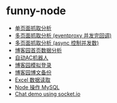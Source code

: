 # funny-node

- [单页面抓取分析][0]
- [多页面抓取分析 (eventproxy 并发完回调)][1]
- [多页面抓取分析 (async 控制并发数)][2]
- [博客园首页数据分析][3]
- [自动AC机器人][4]
- [博客园模拟登录][5]
- [博客园博文备份](https://github.com/hanzichi/funny-node/tree/master/cnblogs-backup)
- [Excel 数据读取](https://github.com/hanzichi/funny-node/tree/master/excel-reader)
- [Node 操作 MySQL](https://github.com/hanzichi/funny-node/blob/master/node-mysql/index.js)
- [Chat demo using socket.io](/chat)


[0]: https://github.com/hanzichi/funny-node/tree/master/single-page-analyze
[1]: https://github.com/hanzichi/funny-node/tree/master/multiple-pages-analyze-use-eventproxy
[2]: https://github.com/hanzichi/funny-node/tree/master/multiple-pages-analyze-use-async
[3]: https://github.com/hanzichi/funny-node/tree/master/cnblogs-homepage-analyze
[4]: https://github.com/hanzichi/funny-node/tree/master/auto-AC-machine
[5]: https://github.com/hanzichi/funny-node/tree/master/cnblogs-auto-login
